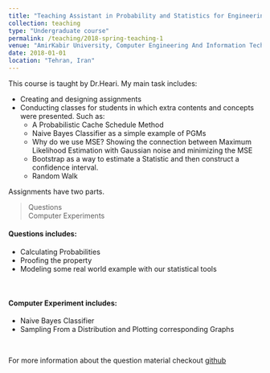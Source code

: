 ```yaml
---
title: "Teaching Assistant in Probability and Statistics for Engineering"
collection: teaching
type: "Undergraduate course"
permalink: /teaching/2018-spring-teaching-1
venue: "AmirKabir University, Computer Engineering And Information Technology Department"
date: 2018-01-01
location: "Tehran, Iran"
---
```


This course is taught by Dr.Heari. My main task includes: <br>
* Creating and designing assignments 
* Conducting classes for students in which extra contents and concepts were presented. Such as:
    * A Probabilistic Cache Schedule Method
    * Naive Bayes Classifier as a simple example of PGMs
    * Why do we use MSE? Showing the connection between Maximum Likelihood Estimation with Gaussian noise and minimizing the MSE
    * Bootstrap as a way to estimate a Statistic and then construct a confidence interval.
    * Random Walk


Assignments have two parts. 
> Questions<br>
> Computer Experiments




#### Questions includes:
* Calculating Probabilities
* Proofing the property
* Modeling some real world example with our statistical tools 
<br> 

#### Computer Experiment  includes: 
* Naive Bayes Classifier
* Sampling From a Distribution and Plotting corresponding Graphs
<br>

For more information about the question material checkout [github](https://github.com/AliMorty/2018-spring-statistics-TA)
